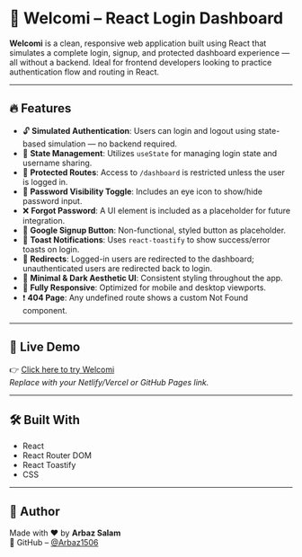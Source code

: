 # 🔐 Welcomi – React Login Dashboard

**Welcomi** is a clean, responsive web application built using React that simulates a complete login, signup, and protected dashboard experience — all without a backend. Ideal for frontend developers looking to practice authentication flow and routing in React.

---

## 🔥 Features  

- 🔓 **Simulated Authentication**: Users can login and logout using state-based simulation — no backend required.  
- 🧠 **State Management**: Utilizes `useState` for managing login state and username sharing.  
- 🧭 **Protected Routes**: Access to `/dashboard` is restricted unless the user is logged in.  
- 🙈 **Password Visibility Toggle**: Includes an eye icon to show/hide password input.  
- ❌ **Forgot Password**: A UI element is included as a placeholder for future integration.  
- 🧠 **Google Signup Button**: Non-functional, styled button as placeholder.  
- 🧼 **Toast Notifications**: Uses `react-toastify` to show success/error toasts on login.  
- 🔁 **Redirects**: Logged-in users are redirected to the dashboard; unauthenticated users are redirected back to login.  
- 🎨 **Minimal & Dark Aesthetic UI**: Consistent styling throughout the app.  
- 📱 **Fully Responsive**: Optimized for mobile and desktop viewports.  
- ❗ **404 Page**: Any undefined route shows a custom Not Found component.

---

## 🚀 Live Demo  
👉 [Click here to try Welcomi](https://your-live-link.netlify.app)  
_Replace with your Netlify/Vercel or GitHub Pages link._

---

## 🛠️ Built With  

- React  
- React Router DOM  
- React Toastify  
- CSS  

---

## 📌 Author  
Made with ❤️ by **Arbaz Salam**  
🔗 GitHub – [@Arbaz1506](https://github.com/Arbaz1506)

